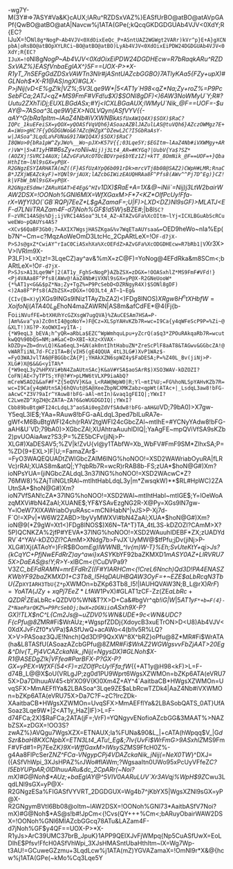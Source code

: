 -wg7Y-M(3Y#=>7ASY#Va&K}cAUX;lARu^RZDSxVAZ%}EASfUrBO@atBO@atAVpGAPf{QwBO@atBO@atA|Navcw%j1ATA(GPe(;kQcqGKDGDGUAb4VJV<0XdY;R{EC?IJuX=!O`Nl8g*NogP~Ab4VJV<0XdOixEeQc_P+ASntUAZ2WGWgt2VARr)kVr^p}E+A}gXCNpbA|oRsBO@atBOpXYLRCi~BO@atBO@atBO)LyAb4VJV<0XdOixEiPDW24DGDGUAb4VJV<0XdY;R{EC?IJuX=!O`Nl8g*NogP~Ab4VJV<0XdOixEiPDW24DGDHEcw=R7bRaqkARu^RZDSxVAZ%}EASfVnbaEglAX^}5F==UOX-P>*X-R1yT_7nSEFgGdZDSxVAWTn3Nlr#jASntUAZcbGGBO}7ATlyKAa5{FZy+upX)#GLNoh$*X-R1@AS)ngX)#GLX-P>jNij(vD<E%gZ!k|VZ%;5V3Lqe9W*|5<AT1y`H98<qZ*Na;Zy+roZ%=P9PcSebFCa;2ATJ<qZ*MS9FmF#VFd!u$X)$SONl8gDF)<)6AW3NoWMyU`Y;R#?Uutu2ZXhTiDj;EUXLBGdASx;#Yj<ICXLBGaAUX;lWMyU`Nik_@F==UOF=-$uAY@~7ASoa^3Lqe9W*}*EX>N0LVQyn(ASfVYV{{-aAY^G{bRa1pItm~lAaZ4Nb#iVXWNBk`ASfUxAW1Q4X)$SOX)$RaC?IQPc_1kuEFeiSX=yQOX=yQOASfVqVQh6}ASoazAZBlJAZulLAS@tuVQh6}AZczOWMgz7E+A=iWo>gHC?F{yDGDGUWo&6?AZc@HZgX^DZewL2C?I5GbRaAsY-w|JASoa^3LqdLa%FUNa&917AW1Q4X)$SOX)$RaC?I8QWo>0{bRa1pW^ZyJWo%__Wo~pJX>K57V{{;03Lqe5Y;$EGItm~lAaZ4Nb#iVXWMgy+ARr)VW*|5>AT1y`H##6sZy+roNii`=Nij)j3Lt4_AR=#KYGq?|UubV{Ya$?SZ*(AOZXj!SVRC14AUX;lAZvGFa%XcOTOcBDVrpe$bYEz1Z)+kTT_8OmNik_@F==UOF=+}QbaHthItm~lNl9sGX=yP@X-R2GNgzESYIARHATA(mZ((F}ASfUzAYpQ6b091rDk>mrcVTj8b08@SAZ2)CWpH#LMR;RnaCB*JZXjWEAZckyF)=YQNl9rjAUX;lAZcbGIWizEAUQHRAa8F^Pfs8(AWv^^Pj7D^Eg)}CZ!k|VFbW_bNl9sGX=yP@X-R2GNgzESdmw!ZARuXGAT>E4Eg&^HIv`1DX)$RaE+A=1X&@~iNii`=Nij)j3LtW2bairWAW2DSX=!OONoh%GNl6MIX=WfXGaxM>F*7<KZ*OlfPcUy!Ffa-rX=WfYI3O(`GB`RQPj7EeZ*L$gAZamaF=;U|F)>LXD<DZ}Nl9sGF)>MLATJ<EF-d7LNiiTRAZam4F-d7jNoh%GF$!d5W*}sBZE#;|b8l`SC?F~zVRC14AS@s%Dj;ijVRC14ASoa^3Lt4_AZ~ATAZvGFa%XcOItm~lYj<ICXLBGuAbScRCuweEWo~pQAUYs4AS?<XCv$6QaBF3Gb0;7=AXIX7WgsjHASZKga&%v7WqETaAUYsaa&=`OED9heWo~nIa%Ep(b7N^~Cm=c?MqzAoWeOmD3LtcHc_2CpARtLeX=!O`F-d7jX-P>SJs@gxZ*CwiAY^rIaC0CiASxhXa%XcOEFdZ>AZvGFa%XcODGDHEcw=R7bRb1|V`Xr3X>V>IVRIm9X-P3LF)>L=X)z!=3LqeCZ)ay^av&%mX=zC@F)=YoNog@4EFdRka&m8SCm<;bARtLeX=!O`F-d7jX-P>SJs>A13Lqe9W*|2(AT1y_FghS<NogP}AZbZSX=zDGX=!OOASxhlZ*MS9FmF#VFd!}<Pj4VAAa8F^Pfs8(AWv@!AaZ4Nb#iVXNl9sGX=yP@X-R2GNeUooW*{*%AT1y<G&&$pZ*Na;Zy+TgZ%=P9PcSebD<DZRNgyR4X)$SONl8gDF)<)2Aa8F^Pfs8(AZbZSX=zDGX=!OO3Lt4_AT~1~Eg&{CIv{B=X)`y)XGs9lNGs9lNiz1TAyZbZA2)<)FDg8lNOS$)XRgw8H^ntXHbfW=XoifoNj(ATA40L_BE%tfPg%E<DX8b-Fj)jiNpu+yZADESAo`iiNGDz=X=B{vIA^&gE|@=TA_4tL3yUfSAH_4qWUtnSAAnv8H9yuTAeIxSd*G|_Ve%fFEX`iiN*r9lNuJI?CR38aA&aoSAVGY)Zc7_}Lj2^&X3JVDZ5otL3hpWhWFVIvCjc+yZt!@bZaib1LCNKZA%2jfP#YEVAL)<)F*$hoN4maZAWRN|AS8m&afCdFE*@4(Fj{b-Fo`iiNVufFE=btXHUhYcGZXsgW7ugQVA}%ZAuCESAm7HSA=P-|Am%&va^ya)Zc0ntI4@goNoY=)F@Cz=XLSpYAHvKZb7R=wc=I9Ca{y4qWFeScP9P=%Zi~@&XLT!)XG?P-XoOWXI=y1TA-;{*W9eqL3_bEVA;h^yQR=aRbLa$EZC^WpWmhquLpu+yZcrQ(a$q3*ZPOuRAkqaRb7R=wcutkwQQ%90bQS=NM;a#&aC+D>XBI~kXz<XVAX-kDZDy=Zb=dnvLQ)K&a6eqL3+&N(ak0ntIhtHabuZN*ZreScPlF8aAT8&TAGwv&GGbcZA!@vWARTiiNL7d-FCz1TA=B{vIH5(gE4QQUA_4tL3LG#)XvP1WAz$-=FyO3WAJvlTA6@FBGGbcZA{P|;YHAkXZN6spWZ4y$FaDESA;P=%Z40L_Bv(jiNj>P-XLG#)X@$&&G<y1TA%*{*W9eqL3y2%HPXVi#bN4ZaAUtnSAc}K&aV#YSA$aoSArR$)XSO3WAV-kDZOZI?CoFN|AE<7yTPTS;YF@?#Y>pLMW6tVLXP9iaAbQ?mCreWSAO2&&aF#F*Z{5eQVV}K&a_L<RAW@WpW0|R;Yl~mtI%U;=FG%hoNLSpYAHvKZb7R=wc=I9Ca{y4qWUtnSA}6hQVut@SA@XeeZbpNCXMKZabz<qpWt(ATAc+|_LsdqL3aw8!bFG-aAcwC*Z3V?9aIr^YAuw8!bFG-aAl~mtIn)&vaq1gFEIQ|;YWxI?C2LweZD^XgZH@cZATA~ZA?6&oWUGDGDIQ|;YWxI?Cbb89buBtgWFI24cLdqL3^aoSAi0egZdVfSAdw8!bFG-aAH&U`VD;79bA0)>X7gw-Y5eqL3IE$;YAa=RAuw8!bFG-aALdqL3ped7bILuRA7e-gWf<M6BuBtgWFI24ch(rRAV2tgWFI24cGbcZAl~mtIhE=#YCNyYAdw8!bFG-aAH&U`VD;79bA0)>XGbcZAl;XUAhtraAuuhIDIQ|;YaAgFE~mpQViVfSA9sKZb2)pvUOAiaAwz?S3;P=%ZE5bCFv(jiNj>P-XLG#)XaDESAV5;%ZV|k!ZvU{vI@y1TAbfW=Xb_WbFV#FmF9SM*ZlhxSA;P=%ZD{9+EXL>)F|U;=FamaZAr$-=FyO3WAQEQUADtZWIGbcZAIM6lNG%hoNOO!=XSD2WAWriabOyuRA|fLRVc)rRAl;XUAS8m&atQ|;Y?qbRb7R=wcR)rRAB8b-FS;zUA*$hoN@G#)Xm?ioNPsYUA=(jiNGbcZALdqL3n37lNG%hoNOO!=XSD2WAcwC*Z?76MW8}%ZAjTiiNGLtRAl~mtIhtHabLdqL3y|m*ZwsqkW)**$RL#HpWC)2ZAUtnSA*$hoN@G#)Xm?ioN7VfSAN!cZA*37lNG%hoNOO!=XSD2WAl~mtIhtHabl~mtIGE$;Y=lOeWoAzqMXVi#bN4ZaAl;XUANE$;YF&YSAvEzgNG2R-X@Py=XGs9lN7gw-Y=lOeW7XIXAWriabOyuRAsc=mCNiHabN^|vJS>P-Xj7d-F`O!=XPv|*W6W2ZABD>!byVyMWXVi#bN4ZaAl;XUA*$hoN@G#)Xm?ioN@9(*Z9gW=Xt1<)FDg8lNOS$)X6N~TA^T}TA_4tL3S-kDZOZI?CAmM>X?5P)QCNKZA%2jfP#YEVA*37lNG%hoNOO!=XSD2WAuuhIDEBF*ZX;zUADYdRV`4^YAV-kDZOZI?CAmM>XNdg7b>FvJX`UyMW@$tfPfu;jDv(jiNj>P-XLG#)Xj(ATAoY=)FrR$BOom*Eg)lWWNB_^Iv{m)W-T}%Eh;SvUteKtY+qj>Js?{kCqYC+PfjNwEFdRrZ)ay^awi}xASY*KbYF92baZKMXD1*mASY0AZ+LlRVRU75X>DaEAS@s!Y;R*>Y-xIBCm<{!CuDVPa9?V3Z*C_bEFdRAMN=mrEFdRrZ((F#YIARHCm<{!CreL6Nnch)Qd3D!PA4ENASZKWbYF92baZKMXD1+C3Tb8_I5HqDAUHBQAW3OyF=+~EZE$aLbRcqN3TbU{Z*p`XYIARH3TbU{Z*p`XWMOn=bZKp63Tb8_I5!|IAUHQVAW3N;B_L@rX)$RrF)=YoATA(JZy+xqPj7EeZ*L$fAW1PvX)#GLAT1zCF-Zz(ZE$aLbRc+QZDR^)ZE$aLbRc+QZDV0%WN&T?X>D+Ca&#bgVr^q*b!iG|W*|5*AT1y`F*+b=F(4}-Z*NaeParQKZ%=P9PcSebDj;bwX=zDGNii`oASxh9X-P?GX)!TLX$nC^L{Cm2Js@~uZDV0%WN&UDE+9c<WN&UDC?F{cPfu@8Z*MR#Fi$WrAUz;*WgspfZDDj{XdoycB3xuETrON>D<U8)Ab4VJV<0XdXJvFrZf0*xVPa)$ASfUwQ+acAWo<4(b!lv5R%LQ?X>V>PASoaz3QJE!Nnch)Qd3D!P9QxXW^8X^bRZ}oPfu@8Z*MR#Fi$WrATA(ha&L8TASfU(ASoazAZcbGPfu@8Z*MR#Fi$WrAZ2WGWgsvvFbZjAAT>20Eg&^DIv{T_Pj4VCAZckaNik_jNij(=NgysDX)#GLNoh$*X-R1@ASEDgZ!k|VFfea#ParBFX-P?GX-P?GX=yPEX=WfXF(54<F)=zIZ*OlfPcUy!Ffa;fW*{{+AT1y@H98<kF)>L=F-d74B_L@@X$oU(VRLgJP;zg0d1PU9Wprt6WgsXZWMOn=bZKp6ATA(eVRU75X>Da7DIhuuAV45<bYXO9V{K)0Xm4Z+AY^4`AaitbaCB*HWgsXZWMOn=UvqSFX>MmAEFflYa&2LBASoa^3Lqe9ZE$aLbRcwTZDk4|AaZ4Nb#iVXWMOn=bZKp6ATA(eVRU75X>Da7C?F~zC?IrcZDk-XAaitbaCB*HWgsXZWMOn=UvqSFX>MmAEFflYa&2LBASobQATS_0AT}UfASoaz3Lqe9W*|2<AT1y_HaZ|lF)>L=F-d74FCa;2X)$RaFCa;2ATA(jF=;VrF)=YQNgyvENofioAZcbGG&3MAAT%>NAZbZSX=zDGX=!OO3S?zwAZ%}AVQgu7WgsXZX=ETNAUX;la%FUNa&90&L_|+cATA(hWpqq$V_|G*dSzr&baH8KXCNpbX=ETN3Lt4_ATu!_Eg&;7Iv{UvFi$WrFmG>9ASxhlZ*MS9FmF#VFd#1=Pj7EeZ*K}9X=WffGaxM>IWsySZ*MS9FfcH0Z%-g4Aa8FlPcSerZ*NZ^FCa-VNgypCPj4VDAZckaNik_jNij(=NeX0TW*}^DXJ=({ASfVhWpi_3XJsHPAZ%rJWo#flAWm;?WgsaaItn0UWo95xPcUyVFfeZ*C?I5EbYUPpAR;0lDIhuuARu&dc_2CpARr(~Noi?mX)#G@Noh$*AUz;+baEglAY@^5VIV0AARuLUV`Xr3AVqj%WpH$9Z*Cwu3LqdLNl9sGX=yP@X-R2GNgzESa%FIGASfVYVRT_2DGDGUX=Wg4b7^jKbYX5|WgsXZNl9sGX=yP@X-R2GNgymBVtI6Bb08@oItm~lAW2DSX=!OONoh%GNl73*AaitbASfV7Noi?mX)#G@Noh$*AS@s!b#!JpCm<{!Cvs(QY+++%Cm<;bARuyObairWAW2DSX=!OONoh%GNl6MIAZcbGGcq78ATu&LAZam4F-d7jNoh%GF$y4QF==UOX-P>*X-R1yJs>ArC39UMC37brB_JpuK}1APP9QEIXJvFjWMpq{Np5CuASfUwX=EoLDIhE$Pfsv!FfcH0ASfVhWpi_3XJsHMASntUbaHthItm~lX=Wg7Wp-t3AU!=GCuweGZzmu+3LqdLcw%j1ATA(mZ)YGVAZamaX=!OmNl9r*X&@{hcw%j1ATA(GPe(~kMo%Cq3Lqe5Y